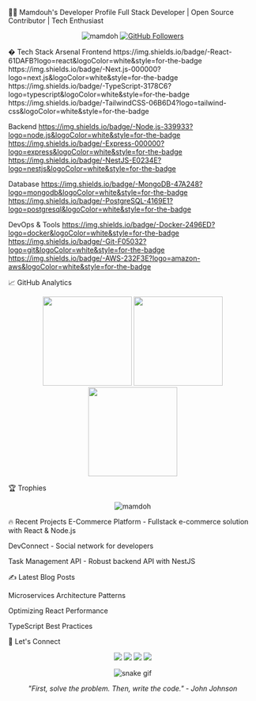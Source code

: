 



👨‍💻 Mamdouh's Developer Profile
Full Stack Developer | Open Source Contributor | Tech Enthusiast
<p align="center"> <img src="https://komarev.com/ghpvc/?username=mamdoh&label=Profile%20Views&color=0e75b6&style=flat" alt="mamdoh" /> <a href="https://github.com/mamdoh?tab=followers"><img src="https://img.shields.io/github/followers/mamdoh?label=Followers&style=social" alt="GitHub Followers"></a> </p>
� Tech Stack Arsenal
Frontend
https://img.shields.io/badge/-React-61DAFB?logo=react&logoColor=white&style=for-the-badge
https://img.shields.io/badge/-Next.js-000000?logo=next.js&logoColor=white&style=for-the-badge
https://img.shields.io/badge/-TypeScript-3178C6?logo=typescript&logoColor=white&style=for-the-badge
https://img.shields.io/badge/-TailwindCSS-06B6D4?logo=tailwind-css&logoColor=white&style=for-the-badge

Backend
https://img.shields.io/badge/-Node.js-339933?logo=node.js&logoColor=white&style=for-the-badge
https://img.shields.io/badge/-Express-000000?logo=express&logoColor=white&style=for-the-badge
https://img.shields.io/badge/-NestJS-E0234E?logo=nestjs&logoColor=white&style=for-the-badge

Database
https://img.shields.io/badge/-MongoDB-47A248?logo=mongodb&logoColor=white&style=for-the-badge
https://img.shields.io/badge/-PostgreSQL-4169E1?logo=postgresql&logoColor=white&style=for-the-badge

DevOps & Tools
https://img.shields.io/badge/-Docker-2496ED?logo=docker&logoColor=white&style=for-the-badge
https://img.shields.io/badge/-Git-F05032?logo=git&logoColor=white&style=for-the-badge
https://img.shields.io/badge/-AWS-232F3E?logo=amazon-aws&logoColor=white&style=for-the-badge

📈 GitHub Analytics
<p align="center"> <img height="180em" src="https://github-readme-stats.vercel.app/api?username=mamdoh&show_icons=true&theme=radical&include_all_commits=true&count_private=true"/> <img height="180em" src="https://github-readme-stats.vercel.app/api/top-langs/?username=mamdoh&layout=compact&langs_count=8&theme=radical"/> <img height="180em" src="https://github-readme-streak-stats.herokuapp.com/?user=mamdoh&theme=radical"/> </p>
🏆 Trophies
<p align="center"> <img src="https://github-profile-trophy.vercel.app/?username=mamdoh&theme=radical&no-frame=true&row=1&column=7" alt="mamdoh" /> </p>
🔥 Recent Projects
<!-- PROJECTS:START -->
E-Commerce Platform - Fullstack e-commerce solution with React & Node.js

DevConnect - Social network for developers

Task Management API - Robust backend API with NestJS

<!-- PROJECTS:END -->
✍️ Latest Blog Posts
<!-- BLOG-POST-LIST:START -->
Microservices Architecture Patterns

Optimizing React Performance

TypeScript Best Practices

<!-- BLOG-POST-LIST:END -->
🤝 Let's Connect
<p align="center"> <a href="https://linkedin.com/in/mamdoh"><img src="https://img.shields.io/badge/LinkedIn-0077B5?style=for-the-badge&logo=linkedin&logoColor=white"/></a> <a href="https://twitter.com/mamdoh_dev"><img src="https://img.shields.io/badge/Twitter-1DA1F2?style=for-the-badge&logo=twitter&logoColor=white"/></a> <a href="mailto:mamdoh.dev@example.com"><img src="https://img.shields.io/badge/Gmail-D14836?style=for-the-badge&logo=gmail&logoColor=white"/></a> <a href="https://dev.to/mamdoh"><img src="https://img.shields.io/badge/dev.to-0A0A0A?style=for-the-badge&logo=dev.to&logoColor=white"/></a> </p>
<p align="center"> <img src="https://github.com/mamdoh/mamdoh/blob/output/github-contribution-grid-snake.svg" alt="snake gif"/> </p><p align="center"> <em>"First, solve the problem. Then, write the code." - John Johnson</em> </p>
